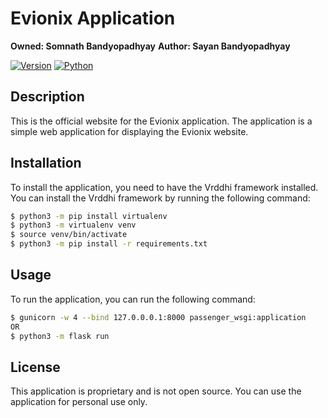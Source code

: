 # Evionix Application
**Owned: Somnath Bandyopadhyay**
**Author: Sayan Bandyopadhyay**

[![Version](https://img.shields.io/badge/Version-1.0-blue)](https://github.com/sayan98/vrddhi)
[![Python](https://img.shields.io/badge/Language-Python-blue)](https://www.python.org/)


## Description
This is the official website for the Evionix application. The application is a simple web application for displaying the Evionix website.

## Installation
To install the application, you need to have the Vrddhi framework installed. You can install the Vrddhi framework by running the following command:
```bash
$ python3 -m pip install virtualenv
$ python3 -m virtualenv venv
$ source venv/bin/activate
$ python3 -m pip install -r requirements.txt
```

## Usage
To run the application, you can run the following command:
```bash
$ gunicorn -w 4 --bind 127.0.0.0.1:8000 passenger_wsgi:application
OR
$ python3 -m flask run
```


## License
This application is proprietary and is not open source. You can use the application for personal use only.
